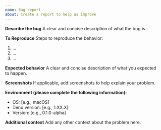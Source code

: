 ```yaml
---
name: Bug report
about: Create a report to help us improve
---
```


**Describe the bug** A clear and concise description of what the bug is.

**To Reproduce** Steps to reproduce the behavior:

1. ...
2. ...
3. ...

**Expected behavior** A clear and concise description of what you expected to
happen.

**Screenshots** If applicable, add screenshots to help explain your problem.

**Environment (please complete the following information):**

- OS: [e.g., macOS]
- Deno version: [e.g., 1.XX.X]
- Version: [e.g., 0.1.0-alpha]

**Additional context** Add any other context about the problem here.
